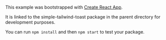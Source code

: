 This example was bootstrapped with [Create React App](https://github.com/facebook/create-react-app).

It is linked to the simple-tailwind-toast package in the parent directory for development purposes.

You can run `npm install` and then `npm start` to test your package.
